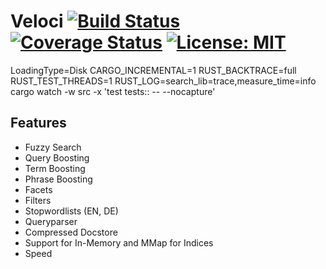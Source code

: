 # Veloci [![Build Status](https://travis-ci.org/PSeitz/veloci.svg?branch=master)](https://travis-ci.org/PSeitz/veloci) [![Coverage Status](https://coveralls.io/repos/github/PSeitz/veloci/badge.svg?branch=master)](https://coveralls.io/github/PSeitz/veloci?branch=master) [![License: MIT](https://img.shields.io/badge/License-MIT-yellow.svg)](https://opensource.org/licenses/MIT)

LoadingType=Disk CARGO_INCREMENTAL=1 RUST_BACKTRACE=full RUST_TEST_THREADS=1 RUST_LOG=search_lib=trace,measure_time=info cargo watch -w src -x 'test tests::  -- --nocapture'


## Features

- Fuzzy Search
- Query Boosting
- Term Boosting
- Phrase Boosting
- Facets
- Filters
- Stopwordlists (EN, DE)
- Queryparser
- Compressed Docstore
- Support for In-Memory and MMap for Indices
- Speed
